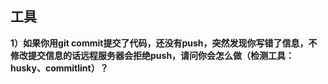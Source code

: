 ## 工具

**1）如果你用git commit提交了代码，还没有push，突然发现你写错了信息，不修改提交信息的话远程服务器会拒绝push，请问你会怎么做（检测工具：husky、commitlint）？**



